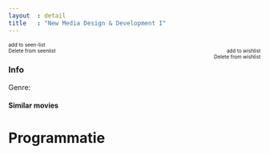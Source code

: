 ```yaml
---
layout  : detail
title   : "New Media Design & Development I"
---
```


<div class="">
	<div class="col-md-12 well">
		<div class="col-md-12" id="title">	</div>
		<div class="col-md-4">	
			<div class="col-md-12" id="poster"></div>
			<div class="col-md-6 col-xs-6" id="seen"><a class="white" style="font-size:10px">add to seen-list <span class="glyphicon glyphicon-eye-open"></span></a></div>
			<div class="col-md-6 col-xs-6" id="wish"><a class="white" style="font-size:10px;float:right">add to wishlist <span class="glyphicon glyphicon-plus"></span></a></div>
			<div class="col-md-6 col-xs-6 hide" id="removeSeen"><a class='white' style="font-size:10px">Delete from seenlist <span class='glyphicon glyphicon-remove'></span></a></div>
			<div class="col-md-6 col-xs-6 hide" id="removeWish"><a class='white' style="font-size:10px;float:right">Delete from wishlist <span class='glyphicon glyphicon-remove'></span></a></div>
		</div>	
		<div class="col-md-8" id="info"><h3 class="white">Info</h3>	</div>
		<div class="col-md-8" id=""><p class='white' id='genre'>Genre: </p>	</div>
		<div class="col-md-8" id="year">	</div>
		<div class="col-md-8" id="director">	</div>
		<div class="col-md-8" id="imdb">	</div>
		<div class="col-md-8" id="site">	</div>
		<div class="col-md-8"><div id="similar"><h4 class="white">Similar movies</h4></div></div>
		<div class="col-md-12" id="video"></div>
	</div>
	<div class="col-md-12 well" id="programmatie" style=""> 
		<div class="col-md-12" id=""><h1 class="white">Programmatie</h1></div>
			<ul class="nav nav-tabs nav-justified" id="plaats"></ul>	
			<div id="gegevens" class="col-md-12 margin gegevens" style="height: 390px;"></div>
		</div>
	</div>
</div>
			